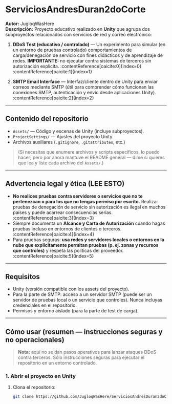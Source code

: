 # ServiciosAndresDuran2doCorte

**Autor:** JugloqWasHere  
**Descripción:** Proyecto educativo realizado en **Unity** que agrupa dos subproyectos relacionados con servicios de red y correo electrónico:

1. **DDoS Test (educativo / controlado)** — Un experimento para simular (en un entorno de pruebas controlado) comportamientos de carga/denegación de servicio con fines didácticos y de aprendizaje de redes. **IMPORTANTE:** no ejecutar contra sistemas de terceros sin autorización explícita. :contentReference[oaicite:0]{index=0} :contentReference[oaicite:1]{index=1}

2. **SMTP Email Interface** — Interfaz/cliente dentro de Unity para enviar correos mediante SMTP (útil para comprender cómo funcionan las conexiones SMTP, autenticación y envío desde aplicaciones Unity). :contentReference[oaicite:2]{index=2}

---

## Contenido del repositorio
- `Assets/` — Código y escenas de Unity (incluye subproyectos).
- `ProjectSettings/` — Ajustes del proyecto Unity.
- Archivos auxiliares (`.gitignore`, `.gitattributes`, etc.)

> (Si necesitas que enumere archivos y scripts específicos, lo puedo hacer; pero por ahora mantuve el README general — dime si quieres que lea y liste cada archivo del `Assets/`.)

---

## Advertencia legal y ética (LEE ESTO)
- **No realices pruebas contra servidores o servicios que no te pertenezcan o para los que no tengas permiso por escrito.** Realizar pruebas de denegación de servicio sin autorización es ilegal en muchos países y puede acarrear consecuencias serias. :contentReference[oaicite:3]{index=3}  
- Siempre documenta un **Alcance y Carta de Autorización** cuando hagas pruebas incluso en entornos de clientes o terceros. :contentReference[oaicite:4]{index=4}  
- Para pruebas seguras: **usa redes y servidores locales o entornos en la nube que explícitamente permitan pruebas (p. ej. zonas y recursos que controles)** y respeta las políticas del proveedor. :contentReference[oaicite:5]{index=5}

---

## Requisitos
- Unity (versión compatible con los assets del proyecto).
- Para la parte de SMTP: acceso a un servidor SMTP (puede ser un servidor de pruebas local o un servicio que controles). Nunca incluyas credenciales en el repositorio.  
- Permisos y entorno aislado (para la parte de test de carga).

---

## Cómo usar (resumen — instrucciones **seguras** y no operacionales)
> **Nota:** aquí no se dan pasos operativos para lanzar ataques DDoS contra terceros. Sólo instrucciones seguras para ejecutar el repositorio en un entorno controlado.

### 1. Abrir el proyecto en Unity
1. Clona el repositorio:
   ```bash
   git clone https://github.com/JugloqWasHere/ServiciosAndresDuran2doCorte.git
